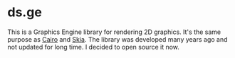 # ds.ge

This is a Graphics Engine library for rendering 2D graphics. It's the same purpose as [Cairo]() and [Skia]().
The library was developed many years ago and not updated for long time. I decided to open source it now.
